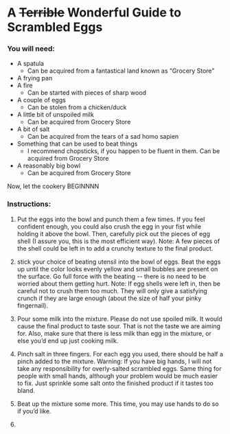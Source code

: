 # A ~~Terrible~~ Wonderful Guide to Scrambled Eggs


### You will need:

- A spatula
  - Can be acquired from a fantastical land known as “Grocery Store”
- A frying pan 
- A fire
  - Can be started with pieces of sharp wood
- A couple of eggs
  - Can be stolen from a chicken/duck
- A little bit of unspoiled milk
  - Can be acquired from Grocery Store
- A bit of salt
  - Can be acquired from the tears of a sad homo sapien
- Something that can be used to beat things
  - I recommend chopsticks, if you happen to be fluent in them. Can be acquired from Grocery Store
- A reasonably big bowl
  - Can be acquired from Grocery Store

Now, let the cookery BEGINNNN

### Instructions:

1. Put the eggs into the bowl and punch them a few times. If you feel confident enough, you could also crush the egg in your fist while holding it above the bowl. Then, carefully pick out the pieces of egg shell (I assure you, this is the most efficient way). Note: A few pieces of the shell could be left in to add a crunchy texture to the final product.

2. stick your choice of beating utensil into the bowl of eggs. Beat the eggs up until the color looks evenly yellow and small bubbles are present on the surface. Go full force with the beating -- there is no need to be worried about them getting hurt. Note: If egg shells were left in, then be careful not to crush them too much. They will only give a satisfying crunch if they are large enough (about the size of half your pinky fingernail).

3. Pour some milk into the mixture. Please do not use spoiled milk. It would cause the final product to taste sour. That is not the taste we are aiming for. Also, make sure that there is less milk than egg in the mixture, or else you’d end up just cooking milk.

4. Pinch salt in three fingers. For each egg you used, there should be half a pinch added to the mixture. Warning: If you have big hands, I will not take any responsibility for overly-salted scrambled eggs. Same thing for people with small hands, although your problem would be much easier to fix. Just sprinkle some salt onto the finished product if it tastes too bland.

5. Beat up the mixture some more. This time, you may use hands to do so if you’d like.

6. 
